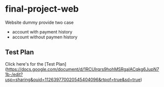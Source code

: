# final-project-web

Website dummy provide two case
- account with payment history
- account without paymen history

## Test Plan
Click here's for the [Test Plan] (https://docs.google.com/document/d/1RCUIrqrs9hohMSRgaIACqkg6JupN71b-/edit?usp=sharing&ouid=112639770020545404096&rtpof=true&sd=true)
